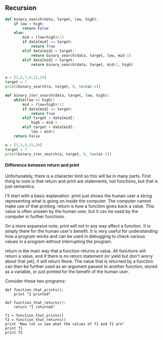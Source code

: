## Recursion

```python
def binary_search(data, target, low, high):
	if low > high:
		return False
	else:
		mid = (low+high)//2
		if data[mid] == target:
			return True
		elif data[mid] > target:
			return binary_search(data, target, low, mid-1)
		elif data[mid] < target:
			return binary_search(data, target, mid+1, high)


a = [3,5,7,9,15,20]
target = 7
print(binary_search(a, target, 0, len(a)-1))

def binary_iter_search(data, target, low, high):
	while(low <= high):
		mid = (low+high)//2
		if data[mid] == target:
			return True
		elif target < data[mid]:
			high = mid-1
		elif target > data[mid]:
			low = mid+1
	return False

a = [3,5,9,15,20]
target = 7
print(binary_iter_search(a, target, 0, len(a)-1))
```
#### Difference between return and print
Unfortunately, there is a character limit so this will be in many parts. First thing to note is that return and print are statements, not functions, but that is just semantics.

I'll start with a basic explanation. print just shows the human user a string representing what is going on inside the computer. The computer cannot make use of that printing. return is how a function gives back a value. This value is often unseen by the human user, but it can be used by the computer in further functions.

On a more expansive note, print will not in any way affect a function. It is simply there for the human user's benefit. It is very useful for understanding how a program works and can be used in debugging to check various values in a program without interrupting the program.

return is the main way that a function returns a value. All functions will return a value, and if there is no return statement (or yield but don't worry about that yet), it will return None. The value that is returned by a function can then be further used as an argument passed to another function, stored as a variable, or just printed for the benefit of the human user.

Consider these two programs:
```
def function_that_prints():
    print "I printed"

def function_that_returns():
    return "I returned"

f1 = function_that_prints()
f2 = function_that_returns()
print "Now let us see what the values of f1 and f2 are"
print f1
print f2
```
